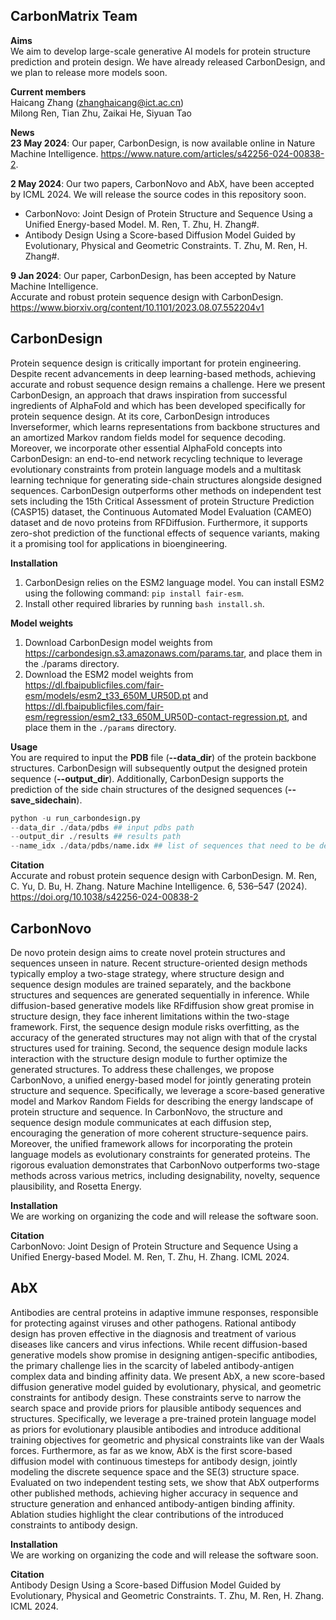 ## CarbonMatrix Team
**Aims**\
We aim to develop large-scale generative AI models for protein structure prediction and protein design. We have already released CarbonDesign, and we plan to release more models soon.

**Current members**\
Haicang Zhang (zhanghaicang@ict.ac.cn) \
Milong Ren, Tian Zhu, Zaikai He, Siyuan Tao

**News**\
**23 May 2024**: Our paper, CarbonDesign, is now available online in Nature Machine Intelligence. <https://www.nature.com/articles/s42256-024-00838-2>.  


**2 May 2024**: Our two papers, CarbonNovo and AbX, have been accepted by ICML 2024. We will release the source codes in this repository soon.  
- CarbonNovo: Joint Design of Protein Structure and Sequence Using a Unified Energy-based Model. M. Ren, T. Zhu, H. Zhang#.
- Antibody Design Using a Score-based Diffusion Model Guided by Evolutionary, Physical and Geometric Constraints. T. Zhu, M. Ren, H. Zhang#.


**9 Jan 2024**: Our paper, CarbonDesign, has been accepted by Nature Machine Intelligence.  
Accurate and robust protein sequence design with CarbonDesign. <https://www.biorxiv.org/content/10.1101/2023.08.07.552204v1> 



## CarbonDesign
Protein sequence design is critically important for protein engineering. Despite recent advancements in deep learning-based methods, achieving accurate and robust sequence design remains a challenge. Here we present CarbonDesign, an approach that draws inspiration from successful ingredients of AlphaFold and which has been developed specifically for protein sequence design. At its core, CarbonDesign introduces Inverseformer, which learns representations from backbone structures and an amortized Markov random fields model for sequence decoding. Moreover, we incorporate other essential AlphaFold concepts into CarbonDesign: an end-to-end network recycling technique to leverage evolutionary constraints from protein language models and a multitask learning technique for generating side-chain structures alongside designed sequences. CarbonDesign outperforms other methods on independent test sets including the 15th Critical Assessment of protein Structure Prediction (CASP15) dataset, the Continuous Automated Model Evaluation (CAMEO) dataset and de novo proteins from RFDiffusion. Furthermore, it supports zero-shot prediction of the functional effects of sequence variants, making it a promising tool for applications in bioengineering.

**Installation**  

1. CarbonDesign relies on the ESM2 language model. You can install ESM2 using the following command:  `pip install fair-esm`.
2. Install other required libraries by running `bash install.sh`.

**Model weights**
1. Download CarbonDesign model weights from <https://carbondesign.s3.amazonaws.com/params.tar>, and place them in the ./params directory.
2. Download the ESM2 model weights from <https://dl.fbaipublicfiles.com/fair-esm/models/esm2_t33_650M_UR50D.pt> and <https://dl.fbaipublicfiles.com/fair-esm/regression/esm2_t33_650M_UR50D-contact-regression.pt>, and place them in the `./params` directory. 


**Usage**\
You are required to input the **PDB** file (**--data_dir**) of the protein backbone structures. CarbonDesign will subsequently output the designed protein sequence (**--output_dir**). Additionally, CarbonDesign supports the prediction of the side chain structures of the designed sequences (**--save_sidechain**).
````python
python -u run_carbondesign.py
--data_dir ./data/pdbs ## input pdbs path
--output_dir ./results ## results path
--name_idx ./data/pdbs/name.idx ## list of sequences that need to be designed is required
````
**Citation**\
Accurate and robust protein sequence design with CarbonDesign.  M. Ren, C. Yu, D. Bu, H. Zhang. Nature Machine Intelligence. 6, 536–547 (2024). https://doi.org/10.1038/s42256-024-00838-2

## CarbonNovo
De novo protein design aims to create novel protein structures and sequences unseen in nature. Recent structure-oriented design methods typically employ a two-stage strategy, where structure design and sequence design modules are trained separately, and the backbone structures and sequences are generated sequentially in inference. While diffusion-based generative models like RFdiffusion show great promise in structure design, they face inherent limitations within the two-stage framework. First, the sequence design module risks overfitting, as the accuracy of the generated structures may not align with that of the crystal structures used for training. Second, the sequence design module lacks interaction with the structure design module to further optimize the generated structures. To address these challenges, we propose CarbonNovo, a unified energy-based model for jointly generating protein structure and sequence. Specifically, we leverage a score-based generative model and Markov Random Fields for describing the energy landscape of protein structure and sequence. In CarbonNovo, the structure and sequence design module communicates at each diffusion step, encouraging the generation of more coherent structure-sequence pairs. Moreover, the unified framework allows for incorporating the protein language models as evolutionary constraints for generated proteins. The rigorous evaluation demonstrates that CarbonNovo outperforms two-stage methods across various metrics, including designability, novelty, sequence plausibility, and Rosetta Energy.

**Installation**\
We are working on organizing the code and will release the software soon.

**Citation**\
CarbonNovo: Joint Design of Protein Structure and Sequence Using a Unified Energy-based Model. M. Ren, T. Zhu, H. Zhang. ICML 2024.

## AbX
Antibodies are central proteins in adaptive immune responses, responsible for protecting against viruses and other pathogens. Rational antibody design has proven effective in the diagnosis and treatment of various diseases like cancers and virus infections. While recent diffusion-based generative models show promise in designing antigen-specific antibodies, the primary challenge lies in the scarcity of labeled antibody-antigen complex data and binding affinity data. We present AbX, a new score-based diffusion generative model guided by evolutionary, physical, and geometric constraints for antibody design. These constraints serve to narrow the search space and provide priors for plausible antibody sequences and structures. Specifically, we leverage a pre-trained protein language model as priors for evolutionary plausible antibodies and introduce additional training objectives for geometric and physical constraints like van der Waals forces. Furthermore, as far as we know, AbX is the first score-based diffusion model with continuous timesteps for antibody design, jointly modeling the discrete sequence space and the SE(3) structure space. Evaluated on two independent testing sets, we show that AbX outperforms other published methods, achieving higher accuracy in sequence and structure generation and enhanced antibody-antigen binding affinity. Ablation studies highlight the clear contributions of the introduced constraints to antibody design.

**Installation**\
We are working on organizing the code and will release the software soon.

**Citation**\
Antibody Design Using a Score-based Diffusion Model Guided by Evolutionary, Physical and Geometric Constraints. T. Zhu, M. Ren, H. Zhang. ICML 2024.


